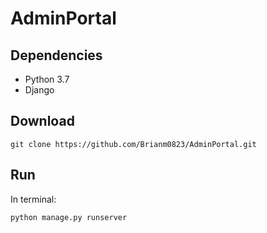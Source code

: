 # AdminPortal

## Dependencies
* Python 3.7
* Django

## Download

```
git clone https://github.com/Brianm0823/AdminPortal.git
```

## Run
In terminal:
```
python manage.py runserver
```

